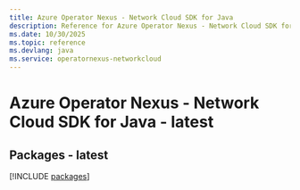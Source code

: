 ```yaml
---
title: Azure Operator Nexus - Network Cloud SDK for Java
description: Reference for Azure Operator Nexus - Network Cloud SDK for Java
ms.date: 10/30/2025
ms.topic: reference
ms.devlang: java
ms.service: operatornexus-networkcloud
---
```

# Azure Operator Nexus - Network Cloud SDK for Java - latest
## Packages - latest
[!INCLUDE [packages](operator-nexus---network-cloud-index.md)]